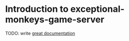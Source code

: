 # Introduction to exceptional-monkeys-game-server

TODO: write [great documentation](http://jacobian.org/writing/what-to-write/)

